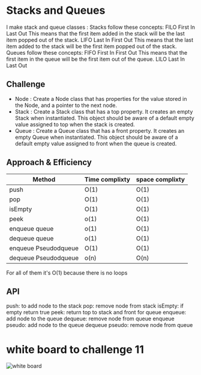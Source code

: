 # Stacks and Queues
<!-- Short summary or background information -->
I make stack and queue classes :
Stacks follow these concepts:
FILO
First In Last Out
This means that the first item added in the stack will be the last item popped out of the stack.
LIFO
Last In First Out
This means that the last item added to the stack will be the first item popped out of the stack.
Queues follow these concepts:
FIFO
First In First Out
This means that the first item in the queue will be the first item out of the queue.
LILO
Last In Last Out

## Challenge
<!-- Description of the challenge -->

* Node : Create a Node class that has properties for the value stored in the Node, and a pointer to the next node.
* Stack : Create a Stack class that has a top property. It creates an empty Stack when instantiated.
  This object should be aware of a default empty value assigned to top when the stack is created.
* Queue : Create a Queue class that has a front property. It creates an empty Queue when instantiated.
  This object should be aware of a default empty value assigned to front when the queue is created.

## Approach & Efficiency
<!-- What approach did you take? Why? What is the Big O space/time for this approach? -->

| **Method**| **Time complixty** | **space complixty** |
| ----------------- | ------------- | ------------- |
| push|O(1)|O(1)|
| pop| O(1)|O(1)|
| isEmpty |O(1) |O(1)|
| peek | o(1) | O(1)
| enqueue queue | o(1) | O(1)
| dequeue queue | o(1) | O(1)
| enqueue Pseudodqueue | O(1) | O(1)
| dequeue Pseudodqueue | o(n) | O(n)


For all of them it's O(1) because there is no loops

## API
<!-- Description of each method publicly available to your Stack and Queue-->
push:
to add node to the stack
pop:
remove node from stack
isEmpty:
if empty return true
peek:
return top to stack and front for queue
enqueue:
add node to the queue
dequeue:
remove node from queue
enqueue pseudo:
add node to the queue
dequeue pseudo:
remove node from queue

# white board to challenge 11
![white board](https://ahmadalasaad.github.io/data-structures-and-algorithms-java/stack-queue/pseudo.png?raw=true)


